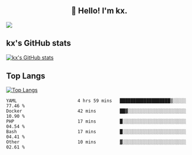 <h2 align="center">👋 Hello! I'm kx.</h2>

<img align="center" src="https://github.com/kxshu/kxshu/actions/workflows/blank.yml/badge.svg" />

<!--
**kxshu/kxshu** is a ✨ _special_ ✨ repository because its `README.md` (this file) appears on your GitHub profile.

Here are some ideas to get you started:

- 🔭 I’m currently working on ...
- 🌱 I’m currently learning ...
- 👯 I’m looking to collaborate on ...
- 🤔 I’m looking for help with ...
- 💬 Ask me about ...
- 📫 How to reach me: ...
- 😄 Pronouns: ...
- ⚡ Fun fact: ...
-->


## kx's GitHub stats

[![kx's GitHub stats](https://github-readme-stats.vercel.app/api?username=kxshu&show_icons=true)](https://github.com/kxshu/kxshu)

## Top Langs

[![Top Langs](https://github-readme-stats.vercel.app/api/top-langs/?username=kxshu&layout=compact)](https://github.com/kxshu/kxshu)




<!--START_SECTION:waka-->

```text
YAML                       4 hrs 59 mins   ███████████████████▒░░░░░   77.46 %
Docker                     42 mins         ██▓░░░░░░░░░░░░░░░░░░░░░░   10.90 %
PHP                        17 mins         █░░░░░░░░░░░░░░░░░░░░░░░░   04.54 %
Bash                       17 mins         █░░░░░░░░░░░░░░░░░░░░░░░░   04.41 %
Other                      10 mins         ▓░░░░░░░░░░░░░░░░░░░░░░░░   02.61 %
```

<!--END_SECTION:waka-->
